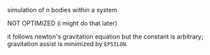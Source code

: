 simulation of n bodies within a system

NOT OPTIMIZED (i might do that later)

it follows newton's gravitation equation but the constant is arbitrary;
gravitation assist is minimized by `EPSILON`.
